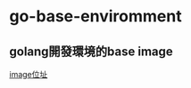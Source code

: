 # go-base-enviromment

golang開發環境的base image
------
[image位址](https://hub.docker.com/r/siangyeh8818/go-base-environment/ "link")
